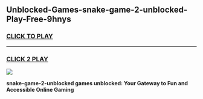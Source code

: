 
## Unblocked-Games-snake-game-2-unblocked-Play-Free-9hnys
<h3>
<a href="https://premium76.site?title=snake-game-2-unblocked&ref=21A">CLICK TO PLAY</a></h3>
<hr>

<h3>
<a href="https://premium76.site?title=snake-game-2-unblocked&ref=21A">CLICK 2 PLAY</a>
  
</h3>

<a href="https://premium76.site?title=snake-game-2-unblocked&ref=21A"><img src="https://clearcache.store/games.png"></a>


**snake-game-2-unblocked games unblocked: Your Gateway to Fun and Accessible Online Gaming**
